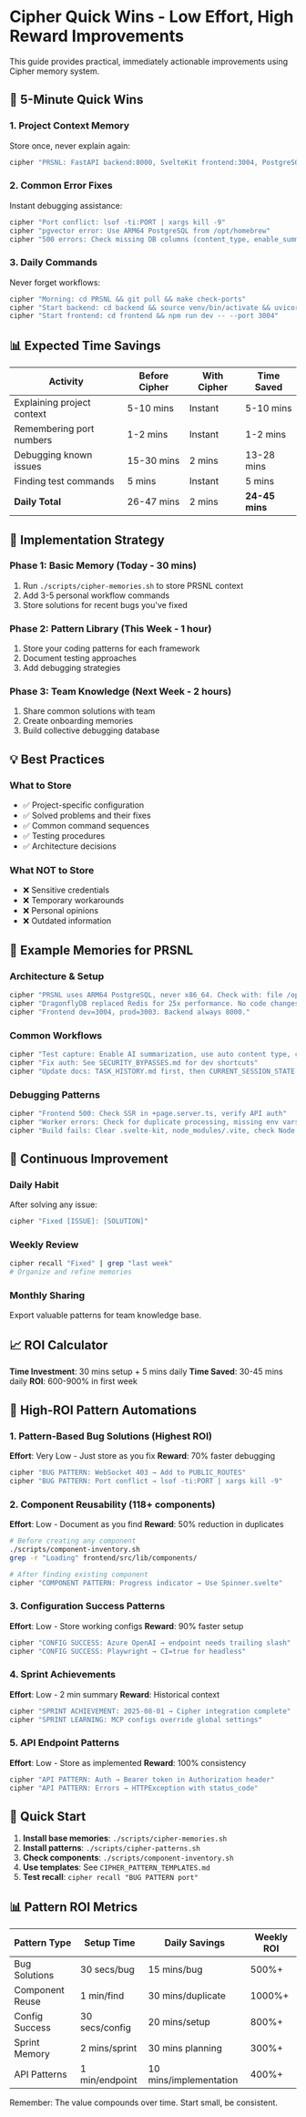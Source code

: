 # Cipher Quick Wins - Low Effort, High Reward Improvements

This guide provides practical, immediately actionable improvements using Cipher memory system.

## 🎯 5-Minute Quick Wins

### 1. Project Context Memory
Store once, never explain again:
```bash
cipher "PRSNL: FastAPI backend:8000, SvelteKit frontend:3004, PostgreSQL:5432, ARM64 architecture"
```

### 2. Common Error Fixes
Instant debugging assistance:
```bash
cipher "Port conflict: lsof -ti:PORT | xargs kill -9"
cipher "pgvector error: Use ARM64 PostgreSQL from /opt/homebrew"
cipher "500 errors: Check missing DB columns (content_type, enable_summarization)"
```

### 3. Daily Commands
Never forget workflows:
```bash
cipher "Morning: cd PRSNL && git pull && make check-ports"
cipher "Start backend: cd backend && source venv/bin/activate && uvicorn app.main:app --reload"
cipher "Start frontend: cd frontend && npm run dev -- --port 3004"
```

## 📊 Expected Time Savings

| Activity | Before Cipher | With Cipher | Time Saved |
|----------|--------------|-------------|------------|
| Explaining project context | 5-10 mins | Instant | 5-10 mins |
| Remembering port numbers | 1-2 mins | Instant | 1-2 mins |
| Debugging known issues | 15-30 mins | 2 mins | 13-28 mins |
| Finding test commands | 5 mins | Instant | 5 mins |
| **Daily Total** | 26-47 mins | 2 mins | **24-45 mins** |

## 🚀 Implementation Strategy

### Phase 1: Basic Memory (Today - 30 mins)
1. Run `./scripts/cipher-memories.sh` to store PRSNL context
2. Add 3-5 personal workflow commands
3. Store solutions for recent bugs you've fixed

### Phase 2: Pattern Library (This Week - 1 hour)
1. Store your coding patterns for each framework
2. Document testing approaches
3. Add debugging strategies

### Phase 3: Team Knowledge (Next Week - 2 hours)
1. Share common solutions with team
2. Create onboarding memories
3. Build collective debugging database

## 💡 Best Practices

### What to Store
- ✅ Project-specific configuration
- ✅ Solved problems and their fixes
- ✅ Common command sequences
- ✅ Testing procedures
- ✅ Architecture decisions

### What NOT to Store
- ❌ Sensitive credentials
- ❌ Temporary workarounds
- ❌ Personal opinions
- ❌ Outdated information

## 📝 Example Memories for PRSNL

### Architecture & Setup
```bash
cipher "PRSNL uses ARM64 PostgreSQL, never x86_64. Check with: file /opt/homebrew/opt/postgresql@16/bin/postgres"
cipher "DragonflyDB replaced Redis for 25x performance. No code changes needed."
cipher "Frontend dev=3004, prod=3003. Backend always 8000."
```

### Common Workflows
```bash
cipher "Test capture: Enable AI summarization, use auto content type, check worker logs"
cipher "Fix auth: See SECURITY_BYPASSES.md for dev shortcuts"
cipher "Update docs: TASK_HISTORY.md first, then CURRENT_SESSION_STATE.md"
```

### Debugging Patterns
```bash
cipher "Frontend 500: Check SSR in +page.server.ts, verify API auth"
cipher "Worker errors: Check for duplicate processing, missing env vars"
cipher "Build fails: Clear .svelte-kit, node_modules/.vite, check Node version"
```

## 🔄 Continuous Improvement

### Daily Habit
After solving any issue:
```bash
cipher "Fixed [ISSUE]: [SOLUTION]"
```

### Weekly Review
```bash
cipher recall "Fixed" | grep "last week"
# Organize and refine memories
```

### Monthly Sharing
Export valuable patterns for team knowledge base.

## 📈 ROI Calculator

**Time Investment**: 30 mins setup + 5 mins daily
**Time Saved**: 30-45 mins daily
**ROI**: 600-900% in first week

## 🎯 High-ROI Pattern Automations

### 1. Pattern-Based Bug Solutions (Highest ROI)
**Effort**: Very Low - Just store as you fix
**Reward**: 70% faster debugging
```bash
cipher "BUG PATTERN: WebSocket 403 → Add to PUBLIC_ROUTES"
cipher "BUG PATTERN: Port conflict → lsof -ti:PORT | xargs kill -9"
```

### 2. Component Reusability (118+ components)
**Effort**: Low - Document as you find
**Reward**: 50% reduction in duplicates
```bash
# Before creating any component
./scripts/component-inventory.sh
grep -r "Loading" frontend/src/lib/components/

# After finding existing component
cipher "COMPONENT PATTERN: Progress indicator → Use Spinner.svelte"
```

### 3. Configuration Success Patterns
**Effort**: Low - Store working configs
**Reward**: 90% faster setup
```bash
cipher "CONFIG SUCCESS: Azure OpenAI → endpoint needs trailing slash"
cipher "CONFIG SUCCESS: Playwright → CI=true for headless"
```

### 4. Sprint Achievements
**Effort**: Low - 2 min summary
**Reward**: Historical context
```bash
cipher "SPRINT ACHIEVEMENT: 2025-08-01 → Cipher integration complete"
cipher "SPRINT LEARNING: MCP configs override global settings"
```

### 5. API Endpoint Patterns
**Effort**: Low - Store as implemented
**Reward**: 100% consistency
```bash
cipher "API PATTERN: Auth → Bearer token in Authorization header"
cipher "API PATTERN: Errors → HTTPException with status_code"
```

## 🎉 Quick Start

1. **Install base memories**: `./scripts/cipher-memories.sh`
2. **Install patterns**: `./scripts/cipher-patterns.sh`
3. **Check components**: `./scripts/component-inventory.sh`
4. **Use templates**: See `CIPHER_PATTERN_TEMPLATES.md`
5. **Test recall**: `cipher recall "BUG PATTERN port"`

## 📊 Pattern ROI Metrics

| Pattern Type | Setup Time | Daily Savings | Weekly ROI |
|-------------|------------|---------------|------------|
| Bug Solutions | 30 secs/bug | 15 mins/bug | 500%+ |
| Component Reuse | 1 min/find | 30 mins/duplicate | 1000%+ |
| Config Success | 30 secs/config | 20 mins/setup | 800%+ |
| Sprint Memory | 2 mins/sprint | 30 mins planning | 300%+ |
| API Patterns | 1 min/endpoint | 10 mins/implementation | 400%+ |

Remember: The value compounds over time. Start small, be consistent.